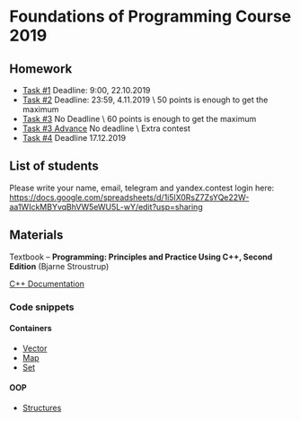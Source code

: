 # Foundations of Programming Course 2019

## Homework
- [Task #1](https://contest.yandex.ru/contest/14691/enter/
) Deadline: 9:00, 22.10.2019
- [Task #2](https://contest.yandex.ru/contest/14805/standings) Deadline: 23:59, 4.11.2019 
\ 50 points is enough to get the maximum
- [Task #3](https://contest.yandex.ru/contest/15159/standings
) No Deadline \ 60 points is enough to get the maximum
- [Task #3 Advance](https://contest.yandex.ru/contest/15506/problems/) No deadline \ Extra contest
- [Task #4](tasks/task4/description.md) Deadline 17.12.2019
## List of students
Please write your name, email, telegram and yandex.contest login here:
https://docs.google.com/spreadsheets/d/1i5lX0RsZ7ZsYQe22W-aa1WIckMBYvqBhVW5eWU5L-wY/edit?usp=sharing


## Materials 
Textbook – **Programming: Principles and Practice Using C++, Second Edition** (Bjarne Stroustrup)

[C++ Documentation](https://en.cppreference.com/w/)

### Code snippets
#### Containers 
- [Vector](materials/containers/vector/vectors.md)
- [Map](materials/containers/map/maps.md)
- [Set](materials/containers/set/sets.md) 
#### OOP
- [Structures](materials/object-oriented-programming/structures_and_classes/structures_and_classes.md)

